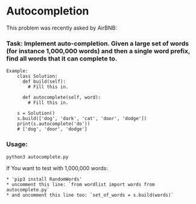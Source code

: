 # Autocompletion
This problem was recently asked by AirBNB:

### Task: Implement auto-completion. Given a large set of words (for instance 1,000,000 words) and then a single word prefix, find all words that it can complete to.

```
Example:
    class Solution:
      def build(self):
        # Fill this in.

      def autocomplete(self, word):
        # Fill this in.

    s = Solution()
    s.build(['dog', 'dark', 'cat', 'door', 'dodge'])
    print(s.autocomplete('do'))
    # ['dog', 'door', 'dodge']
```

### Usage:
`
    python3 autocomplete.py
`

If You want to test with 1,000,000 words:

    * 'pip3 install RandomWords'
    * uncomment this line: `from wordlist import words from autocomplete.py`
    * and uncomment this line too: `set_of_words = s.build(words)`

